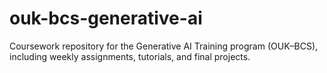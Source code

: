 # ouk-bcs-generative-ai
Coursework repository for the Generative AI Training program (OUK–BCS), including weekly assignments, tutorials, and final projects.
